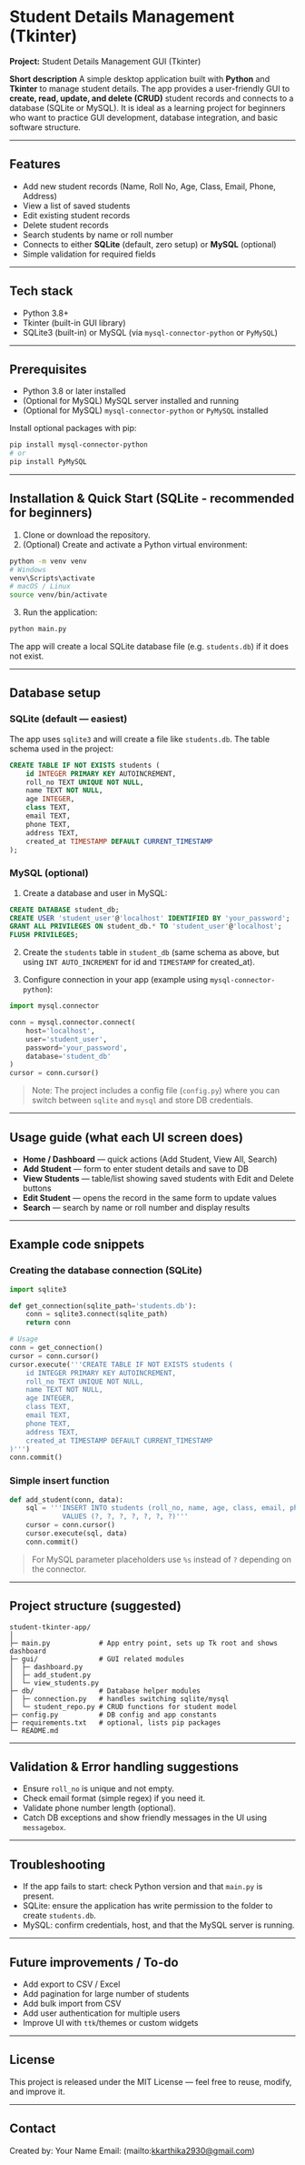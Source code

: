 # Student Details Management (Tkinter)

**Project:** Student Details Management GUI (Tkinter)

**Short description**
A simple desktop application built with **Python** and **Tkinter** to manage student details. The app provides a user-friendly GUI to **create, read, update, and delete (CRUD)** student records and connects to a database (SQLite or MySQL). It is ideal as a learning project for beginners who want to practice GUI development, database integration, and basic software structure.

---

## Features

* Add new student records (Name, Roll No, Age, Class, Email, Phone, Address)
* View a list of saved students
* Edit existing student records
* Delete student records
* Search students by name or roll number
* Connects to either **SQLite** (default, zero setup) or **MySQL** (optional)
* Simple validation for required fields

---

## Tech stack

* Python 3.8+
* Tkinter (built-in GUI library)
* SQLite3 (built-in) or MySQL (via `mysql-connector-python` or `PyMySQL`)

---

## Prerequisites

* Python 3.8 or later installed
* (Optional for MySQL) MySQL server installed and running
* (Optional for MySQL) `mysql-connector-python` or `PyMySQL` installed

Install optional packages with pip:

```bash
pip install mysql-connector-python
# or
pip install PyMySQL
```

---

## Installation & Quick Start (SQLite - recommended for beginners)

1. Clone or download the repository.
2. (Optional) Create and activate a Python virtual environment:

```bash
python -m venv venv
# Windows
venv\Scripts\activate
# macOS / Linux
source venv/bin/activate
```

3. Run the application:

```bash
python main.py
```

The app will create a local SQLite database file (e.g. `students.db`) if it does not exist.

---

## Database setup

### SQLite (default — easiest)

The app uses `sqlite3` and will create a file like `students.db`. The table schema used in the project:

```sql
CREATE TABLE IF NOT EXISTS students (
    id INTEGER PRIMARY KEY AUTOINCREMENT,
    roll_no TEXT UNIQUE NOT NULL,
    name TEXT NOT NULL,
    age INTEGER,
    class TEXT,
    email TEXT,
    phone TEXT,
    address TEXT,
    created_at TIMESTAMP DEFAULT CURRENT_TIMESTAMP
);
```

### MySQL (optional)

1. Create a database and user in MySQL:

```sql
CREATE DATABASE student_db;
CREATE USER 'student_user'@'localhost' IDENTIFIED BY 'your_password';
GRANT ALL PRIVILEGES ON student_db.* TO 'student_user'@'localhost';
FLUSH PRIVILEGES;
```

2. Create the `students` table in `student_db` (same schema as above, but using `INT AUTO_INCREMENT` for id and `TIMESTAMP` for created_at).

3. Configure connection in your app (example using `mysql-connector-python`):

```python
import mysql.connector

conn = mysql.connector.connect(
    host='localhost',
    user='student_user',
    password='your_password',
    database='student_db'
)
cursor = conn.cursor()
```

> Note: The project includes a config file (`config.py`) where you can switch between `sqlite` and `mysql` and store DB credentials.

---

## Usage guide (what each UI screen does)

* **Home / Dashboard** — quick actions (Add Student, View All, Search)
* **Add Student** — form to enter student details and save to DB
* **View Students** — table/list showing saved students with Edit and Delete buttons
* **Edit Student** — opens the record in the same form to update values
* **Search** — search by name or roll number and display results

---

## Example code snippets

### Creating the database connection (SQLite)

```python
import sqlite3

def get_connection(sqlite_path='students.db'):
    conn = sqlite3.connect(sqlite_path)
    return conn

# Usage
conn = get_connection()
cursor = conn.cursor()
cursor.execute('''CREATE TABLE IF NOT EXISTS students (
    id INTEGER PRIMARY KEY AUTOINCREMENT,
    roll_no TEXT UNIQUE NOT NULL,
    name TEXT NOT NULL,
    age INTEGER,
    class TEXT,
    email TEXT,
    phone TEXT,
    address TEXT,
    created_at TIMESTAMP DEFAULT CURRENT_TIMESTAMP
)''')
conn.commit()
```

### Simple insert function

```python
def add_student(conn, data):
    sql = '''INSERT INTO students (roll_no, name, age, class, email, phone, address)
             VALUES (?, ?, ?, ?, ?, ?, ?)'''
    cursor = conn.cursor()
    cursor.execute(sql, data)
    conn.commit()
```

> For MySQL parameter placeholders use `%s` instead of `?` depending on the connector.

---

## Project structure (suggested)

```
student-tkinter-app/
│
├─ main.py            # App entry point, sets up Tk root and shows dashboard
├─ gui/               # GUI related modules
│  ├─ dashboard.py
│  ├─ add_student.py
│  └─ view_students.py
├─ db/                # Database helper modules
│  ├─ connection.py   # handles switching sqlite/mysql
│  └─ student_repo.py # CRUD functions for student model
├─ config.py          # DB config and app constants
├─ requirements.txt   # optional, lists pip packages
└─ README.md
```

---

## Validation & Error handling suggestions

* Ensure `roll_no` is unique and not empty.
* Check email format (simple regex) if you need it.
* Validate phone number length (optional).
* Catch DB exceptions and show friendly messages in the UI using `messagebox`.

---

## Troubleshooting

* If the app fails to start: check Python version and that `main.py` is present.
* SQLite: ensure the application has write permission to the folder to create `students.db`.
* MySQL: confirm credentials, host, and that the MySQL server is running.

---

## Future improvements / To-do

* Add export to CSV / Excel
* Add pagination for large number of students
* Add bulk import from CSV
* Add user authentication for multiple users
* Improve UI with `ttk`/themes or custom widgets

---

## License

This project is released under the MIT License — feel free to reuse, modify, and improve it.

---

## Contact

Created by: Your Name
Email: (mailto:kkarthika2930@gmail.com)

